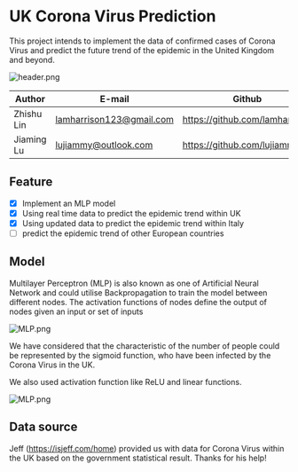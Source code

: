 UK Corona Virus Prediction
===========================
This project intends to implement the data of confirmed cases of Corona Virus and predict the future trend of the epidemic in the United Kingdom and beyond.

![header.png](https://cdn.cnn.com/cnnnext/dam/assets/200130165125-corona-virus-cdc-image-super-tease.jpg)

|Author|E-mail|Github
|----|---|---
|Zhishu Lin|lamharrison123@gmail.com|https://github.com/lamharrison
|Jiaming Lu|lujiammy@outlook.com|https://github.com/lujiammy

## Feature
- [x] Implement an MLP model
- [x] Using real time data to predict the epidemic trend within UK
- [x] Using updated data to predict the epidemic trend within Italy
- [ ] predict the epidemic trend of other European countries

## Model
Multilayer Perceptron (MLP) is also known as one of Artificial Neural Network and could utilise Backpropagation to train the model between different nodes. The activation functions of nodes define the output of nodes given an input or set of inputs

![MLP.png](https://miro.medium.com/max/3446/1*-IPQlOd46dlsutIbUq1Zcw.png)

We have considered that the characteristic of the number of people could be represented by the sigmoid function, who have been infected by the Corona Virus in the UK.

We also used activation function like ReLU and linear functions.

![MLP.png](https://miro.medium.com/max/1452/1*XxxiA0jJvPrHEJHD4z893g.png)

## Data source
Jeff (https://isjeff.com/home) provided us with data for Corona Virus within the UK based on the government statistical result. Thanks for his help!
